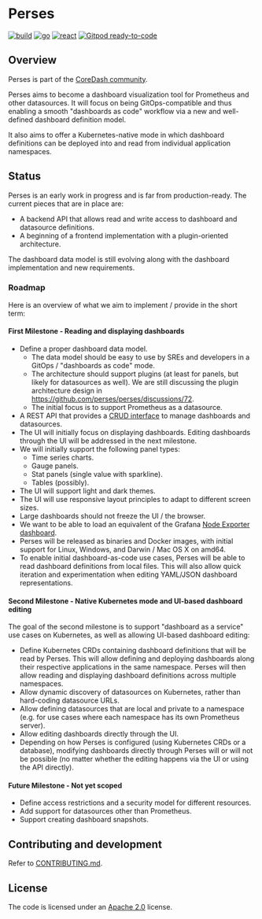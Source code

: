 Perses
======
[![build](https://github.com/perses/perses/workflows/build_and_release/badge.svg)](https://github.com/perses/perses/actions?query=workflow%3Abuild)
[![go](https://github.com/perses/perses/workflows/go/badge.svg)](https://github.com/perses/perses/actions?query=workflow%3Ago)
[![react](https://github.com/perses/perses/workflows/react/badge.svg)](https://github.com/perses/perses/actions?query=workflow%3React)
[![Gitpod ready-to-code](https://img.shields.io/badge/Gitpod-ready--to--code-blue?logo=gitpod)](https://gitpod.io/#https://github.com/perses/perses)

## Overview

Perses is part of the [CoreDash community](https://github.com/coredashio/community).

Perses aims to become a dashboard visualization tool for Prometheus and other datasources. It will focus on being
GitOps-compatible and thus enabling a smooth "dashboards as code" workflow via a new and well-defined dashboard definition model.

It also aims to offer a Kubernetes-native mode in which dashboard definitions can be deployed into and read from individual application namespaces.

## Status

Perses is an early work in progress and is far from production-ready. The current pieces that are in place are:

* A backend API that allows read and write access to dashboard and datasource definitions.
* A beginning of a frontend implementation with a plugin-oriented architecture.

The dashboard data model is still evolving along with the dashboard implementation and new requirements.

### Roadmap

Here is an overview of what we aim to implement / provide in the short term:

#### First Milestone - Reading and displaying dashboards

* Define a proper dashboard data model.
    * The data model should be easy to use by SREs and developers in a GitOps / "dashboards as code" mode.
    * The architecture should support plugins (at least for panels, but likely for
      datasources as well). We are still discussing the plugin architecture design in https://github.com/perses/perses/discussions/72.
    * The initial focus is to support Prometheus as a datasource.
* A REST API that provides a [CRUD interface](https://en.wikipedia.org/wiki/Create,_read,_update_and_delete) to manage dashboards and datasources.
* The UI will initially focus on displaying dashboards. Editing dashboards through the UI will be addressed in the next milestone.
* We will initially support the following panel types:
    * Time series charts.
    * Gauge panels.
    * Stat panels (single value with sparkline).
    * Tables (possibly).
* The UI will support light and dark themes.
* The UI will use responsive layout principles to adapt to different screen sizes.
* Large dashboards should not freeze the UI / the browser.
* We want to be able to load an equivalent of the Grafana [Node Exporter dashboard](https://grafana.com/grafana/dashboards/1860).
* Perses will be released as binaries and Docker images, with initial support for Linux, Windows, and Darwin / Mac OS X on amd64.
* To enable initial dashboard-as-code use cases, Perses will be able to read dashboard definitions from local files. This will also allow quick iteration and experimentation when editing YAML/JSON dashboard representations.

#### Second Milestone - Native Kubernetes mode and UI-based dashboard editing

The goal of the second milestone is to support "dashboard as a service" use cases on Kubernetes, as well as allowing UI-based dashboard editing:

* Define Kubernetes CRDs containing dashboard definitions that will be read by Perses. This will allow defining and deploying dashboards along their respective applications in the same namespace. Perses will then allow reading and displaying dashboard definitions across multiple namespaces.
* Allow dynamic discovery of datasources on Kubernetes, rather than hard-coding datasource URLs.
* Allow defining datasources that are local and private to a namespace (e.g. for use cases where each namespace has its own Prometheus server).
* Allow editing dashboards directly through the UI.
* Depending on how Perses is configured (using Kubernetes CRDs or a database), modifying dashboards directly through Perses will or will not be possible (no matter whether the editing happens via the UI or using the API directly).

#### Future Milestone - Not yet scoped

* Define access restrictions and a security model for different resources.
* Add support for datasources other than Prometheus.
* Support creating dashboard snapshots.

## Contributing and development

Refer to [CONTRIBUTING.md](CONTRIBUTING.md).

## License

The code is licensed under an [Apache 2.0](./LICENSE) license.
